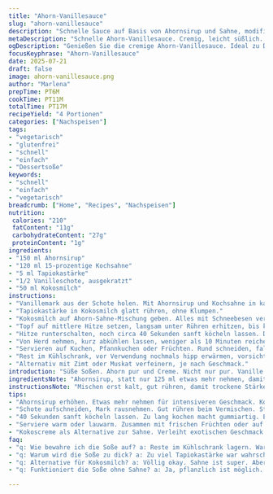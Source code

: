 ```yaml
---
title: "Ahorn-Vanillesauce"
slug: "ahorn-vanillesauce"
description: "Schnelle Sauce auf Basis von Ahornsirup und Sahne, modifiziert mit Vanille und Tapiokastärke statt Maisstärke. Einfach zu machen. Etwas länger simmernd. Zum Servieren leicht abgekühlt. Passt gut zu Kuchen oder Pfannkuchen. Cremig, leicht süßlich, mit Vanille-Note. Ohne Eier, glutenfrei, vegetarisch. Varianten mit Kokoscreme möglich. Vergleichbare Menge, aber Zutaten leicht verändert für mehr Aroma und Textur."
metaDescription: "Schnelle Ahorn-Vanillesauce. Cremig, leicht süßlich. Perfekt zu Kuchen oder Pfannkuchen. Einfach zuzubereiten."
ogDescription: "Genießen Sie die cremige Ahorn-Vanillesauce. Ideal zu Desserts, schnell zubereitet und glutenfrei."
focusKeyphrase: "Ahorn-Vanillesauce"
date: 2025-07-21
draft: false
image: ahorn-vanillesauce.png
author: "Marlena"
prepTime: PT6M
cookTime: PT11M
totalTime: PT17M
recipeYield: "4 Portionen"
categories: ["Nachspeisen"]
tags:
- "vegetarisch"
- "glutenfrei"
- "schnell"
- "einfach"
- "Dessertsoße"
keywords:
- "schnell"
- "einfach"
- "vegetarisch"
breadcrumb: ["Home", "Recipes", "Nachspeisen"]
nutrition: 
 calories: "210"
 fatContent: "11g"
 carbohydrateContent: "27g"
 proteinContent: "1g"
ingredients:
- "150 ml Ahornsirup"
- "120 ml 15-prozentige Kochsahne"
- "5 ml Tapiokastärke"
- "1/2 Vanilleschote, ausgekratzt"
- "50 ml Kokosmilch"
instructions:
- "Vanillemark aus der Schote holen. Mit Ahornsirup und Kochsahne in kaltem Topf vermischen."
- "Tapiokastärke in Kokosmilch glatt rühren, ohne Klumpen."
- "Kokosmilch auf Ahorn-Sahne-Mischung geben. Alles mit Schneebesen vermengen. Warm stellen."
- "Topf auf mittlere Hitze setzen, langsam unter Rühren erhitzen, bis kleine Bläschen erscheinen. Nicht stark kochen."
- "Hitze runterschalten, noch circa 40 Sekunden sanft köcheln lassen. Dickt zähflüssig an."
- "Von Herd nehmen, kurz abkühlen lassen, weniger als 10 Minuten reichen schon."
- "Servieren auf Kuchen, Pfannkuchen oder Früchten. Rund schneiden, falls Kuchenstück."
- "Rest im Kühlschrank, vor Verwendung nochmals hipp erwärmen, vorsichtig rühren."
- "Alternativ mit Zimt oder Muskat verfeinern, je nach Geschmack."
introduction: "Süße Soßen. Ahorn pur und Creme. Nicht nur pur. Vanille dazubringen, das macht was anderes draus. Tapiokastärke bringt eine andere Textur als Mais. Kokos und Sahne kombiniert – etwas exotisch, nicht zu schwer. Köcheln, nicht ewig, sonst wird sie zu dick. Wichtig, nicht zu stark rühren am Ende, damit keine Klumpen. Nach dem Herd abkühlen, dann Schnittstück drauf. Kann man warm oder lauwarm probieren. Länger stehen lassen, wird fester. Keine Eier, kein Gluten. Vegan geht auch. Einfach, schnell. Perfekt für Winterrezepte, wenn Geschmack etwas intensiver sein soll. Nicht überladen, aber nicht zu schnell. Ahorn ist Hauptakteur, Vanille blitzt auf."
ingredientsNote: "Ahornsirup, statt nur 125 ml etwas mehr nehmen, damit die Soße intensiver wird. Sahne 15 % gibt leichten Fettanteil, nicht zu schwer. Kokosmilch bringt Tiefe, harmoniert mit Vanille. Tapiokastärke als Bindemittel, lässt Soße samtig wirken, andere Bindung als Maisstärke, mehr Elastizität. Vanilleschote nicht nur Aroma, sondern kleine Punkte für das Auge. Wer keine Kokoscreme hat, kann auch nur Sahne nehmen, aber dann fehlt die exotische Note. Zucker braucht man nicht extra, Sirup reicht. Nicht zu viel Stärke, sonst wird zu dick. Größere Menge lässt sich leicht mal anpassen. Nicht nur Süßes, funktioniert auch zu Käsekuchen-Ausläufen. Frisch halten, nicht zu lange stehen lassen, gibt Geschmacksschäden. Wichtig: nicht auskochen, sonst verliert Vanille."
instructionsNote: "Mischen erst kalt, gut rühren, damit trockene Stärke nicht zusammenklumpt. Sanft erhitzen, nicht sofort volle Hitze, sonst anbrennen. Bläschen zeigen erste Hitze, da zügig Wärme runter drehen. Ständig mit Schneebesen arbeiten, aber nicht zu heftig. 40 Sekunden leicht köcheln reichen zum Andicken. Zu lang macht gummiartig. Nach Herd raus, weiter rühren – Resthitze dickt nach. Kurz abkühlen lassen, bevor man damit dekoriert oder serviert. Mit Messer Kuchen in Scheiben schneiden, Soße darüber oder drunter. Reste nicht vernachlässigen, schmecken aufgewärmt auch gut. Variationen sind einfach: Zimt, Muskat, Nelken oder Vanillepulver. Nicht im Topf sitzen lassen, kann leicht verbrennen. Am besten kleine Portion direkt auf den Teller, dann frischer."
tips:
- "Ahornsirup erhöhen. Etwas mehr nehmen für intensiveren Geschmack. Kokosmilch bringt Tiefe, harmoniert gut mit Vanille. Tapiokastärke als Bindemittel. Nicht zu viel, sonst wird's zu dick."
- "Schote aufschneiden, Mark rausnehmen. Gut rühren beim Vermischen. Stärke in Kokosmilch glattrühren. Klumpen sind nicht schön. Sanft erhitzen, nicht stark kochen. Bei kleinen Bläschen Hitze verringern."
- "40 Sekunden sanft köcheln lassen. Zu lang kochen macht gummiartig. Erhitzen mit Geduld. Nicht zu schnell, sonst verbrennt die Soße. Abkühlen lassen vor dem Servieren."
- "Serviere warm oder lauwarm. Zusammen mit frischen Früchten oder auf Kuchenstücken. Reste im Kühlschrank aufbewahren. Vor Verwendung leicht wärmen. Schmeckt auch später gut."
- "Kokoscreme als Alternative zur Sahne. Verleiht exotischen Geschmack. Zimt oder Muskat hinzufügen für Variationen. Kleine Portionen direkt auf den Teller geben, so bleibt es frisch."
faq:
- "q: Wie bewahre ich die Soße auf? a: Reste im Kühlschrank lagern. Warm machen vor dem Servieren. So kann man sie leicht verwenden. Achtet auf das Haltbarkeitsdatum."
- "q: Warum wird die Soße zu dick? a: Zu viel Tapiokastärke war wahrscheinlich. Oder zu lange gekocht. Flüssigkeit schrittweise hinzufügen, wenn nötig."
- "q: Alternative für Kokosmilch? a: Völlig okay. Sahne ist super. Aber die Exotik fehlt. Man kann auch andere Pflanzenmilch probieren. Geschmack ändert sich."
- "q: Funktioniert die Soße ohne Sahne? a: Ja, pflanzlich ist möglich. Aber die Textur verändert sich. Wählt die richtige Stärke. Passt gut zum Dessert."

---
```

